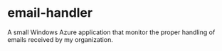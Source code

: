 email-handler
=============

A small Windows Azure application that monitor the proper handling of emails received by my organization.
